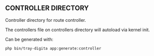 ## CONTROLLER DIRECTORY

Controller directory for route controller.

The controllers file on controllers directory will autoload via kernel init.

Can be generated with:

```bash
php bin/tray-digita app:generate:controller
```
